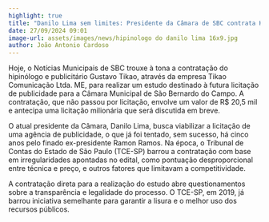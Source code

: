 ```yaml
---
highlight: true
title: "Danilo Lima sem limites: Presidente da Câmara de SBC contrata HIPINÓLOGO para preparar licitação milionária de publicidade"
date: 27/09/2024 09:01
image-url: assets/images/news/hipinologo do danilo lima 16x9.jpg
author: João Antonio Cardoso
---
```


Hoje, o Notícias Municipais de SBC trouxe à tona a contratação do hipinólogo e publicitário Gustavo Tikao, através da empresa Tikao Comunicação Ltda. ME, para realizar um estudo destinado à futura licitação de publicidade para a Câmara Municipal de São Bernardo do Campo. A contratação, que não passou por licitação, envolve um valor de R$ 20,5 mil e antecipa uma licitação milionária que será discutida em breve.

O atual presidente da Câmara, Danilo Lima, busca viabilizar a licitação de uma agência de publicidade, o que já foi tentado, sem sucesso, há cinco anos pelo finado ex-presidente Ramon Ramos. Na época, o Tribunal de Contas do Estado de São Paulo (TCE-SP) barrou a contratação com base em irregularidades apontadas no edital, como pontuação desproporcional entre técnica e preço, e outros fatores que limitavam a competitividade.

A contratação direta para a realização do estudo abre questionamentos sobre a transparência e legalidade do processo. O TCE-SP, em 2019, já barrou iniciativa semelhante para garantir a lisura e o melhor uso dos recursos públicos.
